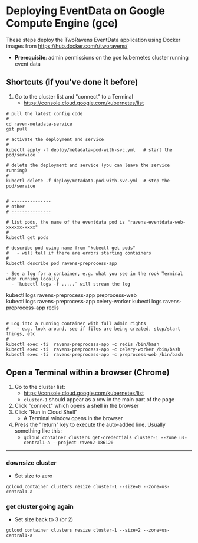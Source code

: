 # Deploying EventData on Google Compute Engine (gce)

These steps deploy the TwoRavens EventData application using Docker images from https://hub.docker.com/r/tworavens/

- **Prerequisite**: admin permissions on the gce kubernetes cluster running event data


## Shortcuts (if you've done it before)

1. Go to the cluster list and "connect" to a Terminal
    - https://console.cloud.google.com/kubernetes/list

```
# pull the latest config code
#
cd raven-metadata-service
git pull

# activate the deployment and service
#
kubectl apply -f deploy/metadata-pod-with-svc.yml   # start the pod/service

# delete the deployment and service (you can leave the service running)
#
kubectl delete -f deploy/metadata-pod-with-svc.yml  # stop the pod/service


# ---------------
# other
# ---------------

# list pods, the name of the eventdata pod is "ravens-eventdata-web-xxxxxx-xxxx"
#
kubectl get pods

# describe pod using name from "kubectl get pods"
#   - will tell if there are errors starting containers
#
kubectl describe pod ravens-preprocess-app

- See a log for a container, e.g. what you see in the rook Terminal when running locally
  - `kubectl logs -f .....` will stream the log

  ```
  kubectl logs ravens-preprocess-app preprocess-web  
  kubectl logs ravens-preprocess-app celery-worker
  kubectl logs ravens-preprocess-app redis  
  ```

# Log into a running container with full admin rights
#   - e.g. look around, see if files are being created, stop/start things, etc
#
kubectl exec -ti  ravens-preprocess-app -c redis /bin/bash
kubectl exec -ti  ravens-preprocess-app -c celery-worker /bin/bash
kubectl exec -ti  ravens-preprocess-app -c preprocess-web /bin/bash

```

## Open a Terminal within a browser (Chrome)

1. Go to the cluster list:
    - https://console.cloud.google.com/kubernetes/list
    - `cluster-1` should appear as a row in the main part of the page
1. Click "connect" which opens a shell in the browser
1. Click "Run in Cloud Shell"
    - A Terminal window opens in the browser
1. Press the "return" key to execute the auto-added line.  Usually something like this:
    - `gcloud container clusters get-credentials cluster-1 --zone us-central1-a --project raven2-186120`


---


### downsize cluster

- Set size to zero

```
gcloud container clusters resize cluster-1 --size=0 --zone=us-central1-a
```

### get cluster going again

- Set size back to 3 (or 2)

```
gcloud container clusters resize cluster-1 --size=2 --zone=us-central1-a
```
